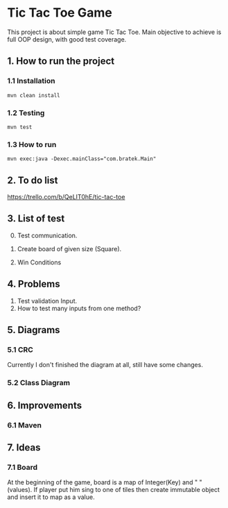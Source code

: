 # Tic Tac Toe Game 
This project is about simple game Tic Tac Toe. Main objective to achieve is full OOP design,
with good test coverage.
## 1. How to run the project
### 1.1 Installation

``mvn clean install``
### 1.2 Testing
``mvn test``
### 1.3 How to run
``mvn exec:java -Dexec.mainClass="com.bratek.Main"``
## 2. To do list
 
https://trello.com/b/QeLIT0hE/tic-tac-toe
## 3. List of test
0. Test communication.
1. Create board of given size (Square). 
 
2. Win Conditions 
## 4. Problems
1. Test validation Input. 
2. How to test many inputs from one method?

## 5. Diagrams
### 5.1 CRC
Currently I don't finished the diagram at all, still have some changes.
### 5.2 Class Diagram
## 6. Improvements
### 6.1 Maven 
## 7. Ideas
### 7.1 Board 
 At the beginning of the game, board is a map of Integer(Key) and " " (values).
 If player put him sing to one of tiles then create immutable object and insert it to 
 map as a value.


